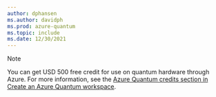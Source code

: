 ```yaml
---
author: dphansen
ms.author: davidph
ms.prod: azure-quantum
ms.topic: include
ms.date: 12/30/2021
---
```


> [!NOTE]
> You can get USD 500 free credit for use on quantum hardware through Azure. For more information, see the [Azure Quantum credits section in Create an Azure Quantum workspace](xref:microsoft.quantum.how-to.workspace#azurequantumcredits).